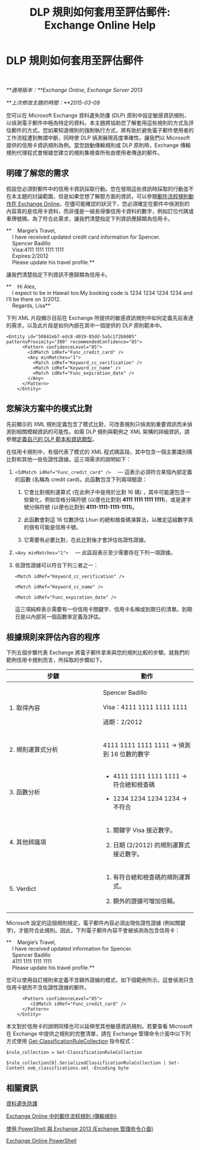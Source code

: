 ﻿---
title: 'DLP 規則如何套用至評估郵件: Exchange Online Help'
TOCTitle: DLP 規則如何套用至評估郵件
ms:assetid: 1ac77020-26ff-410c-ab09-4f28a99d67a1
ms:mtpsurl: https://technet.microsoft.com/zh-tw/library/Dn329050(v=EXCHG.150)
ms:contentKeyID: 56269011
ms.date: 05/23/2018
mtps_version: v=EXCHG.150
ms.translationtype: MT
---

# DLP 規則如何套用至評估郵件

 

_**適用版本：**Exchange Online, Exchange Server 2013_

_**上次修改主題的時間：**2015-03-09_

您可以在 Microsoft Exchange 資料遺失防護 (DLP) 原則中設定敏感資訊規則，以偵測電子郵件中極為特定的資料。本主題將協助您了解套用這些規則的方式及評估郵件的方式。您如果知道規則的強制執行方式，將有助於避免電子郵件使用者的工作流程遭到無謂中斷，同時使 DLP 偵測展現高度準確性。讓我們以 Microsoft 提供的信用卡資訊規則為例。當您啟動傳輸規則或 DLP 原則時，Exchange 傳輸規則代理程式會根據您建立的規則集檢查所有由使用者傳送的郵件。

## 明確了解您的需求

假設您必須對郵件中的信用卡資訊採取行動。您在發現這些資訊時採取的行動並不在本主題的討論範圍，但是如果您想了解那方面的資訊，可以參閱[郵件流程規則動作在 Exchange Online](https://technet.microsoft.com/zh-tw/library/jj919237\(v=exchg.150\))。在儘可能確認的狀況下，您必須確定在郵件中偵測到的內容真的是信用卡資料，而非僅是一組長得像信用卡資料的數字，例如訂位代碼或車牌號碼。為了符合此需求，讓我們清楚指定下列資訊應歸類為信用卡。

**    Margie’s Travel,  
    I have received updated credit card information for Spencer.  
    Spencer Badillo  
    Visa:4111 1111 1111 1111  
    Expires:2/2012  
    Please update his travel profile.**

讓我們清楚指定下列資訊不應歸類為信用卡。

**    Hi Alex,  
    I expect to be in Hawaii too.My booking code is 1234 1234 1234 1234 and I’ll be there on 3/2012.  
    Regards, Lisa**

下列 XML 片段顯示目前在 Exchange 所提供的敏感資訊規則中如何定義先前表達的需求，以及此片段是如何內嵌在其中一個提供的 DLP 原則範本中。

    <Entity id="50842eb7-edc8-4019-85dd-5a5c1f2bb085" patternsProximity="300" recommendedConfidence="85">
          <Pattern confidenceLevel="85">
            <IdMatch idRef="Func_credit_card" />
            <Any minMatches="1">
              <Match idRef="Keyword_cc_verification" />
              <Match idRef="Keyword_cc_name" />
              <Match idRef="Func_expiration_date" />
            </Any>
          </Pattern>
        </Entity>

## 您解決方案中的模式比對

先前顯示的 XML 規則定義包含了模式比對，可改善規則只偵測到重要資訊而未偵測到相關模糊資訊的可能性。如需 DLP 規則與範例之 XML 架構的詳細資訊，請參閱[定義自己的 DLP 範本和資訊類型](define-your-own-dlp-templates-and-information-types-exchange-2013-help.md)。

在信用卡規則中，有個代表了模式的 XML 程式碼區段，其中包含一個主要識別碼比對和其他一些佐證性證據。這三項需求的說明如下：

1.  `<IdMatch idRef="Func_credit_card" />  ` — 這表示必須符合某個內部定義的函數 (名稱為 credit card)。此函數包含下列兩項驗證：
    
    1.  它會比對規則運算式 (在此例子中是用於比對 16 碼) ，其中可能還包含一些變化，例如空格分隔符號 (以便也比對到 **4111 1111 1111 1111**)，或是連字號分隔符號 (以便也比對到 **4111-1111-1111-1111**)。
    
    2.  此函數會對這 16 位數評估 Lhun 的總和檢查碼演算法，以確定這組數字真的很有可能是信用卡號。
    
    3.  它需要有必要比對，在此比對後才會評估佐證性證據。

2.  `<Any minMatches="1">  ` — 此區段表示至少需要存在下列一項證據。

3.  佐證性證據可以符合下列三者之一：
    
    `<Match idRef="Keyword_cc_verification" />`
    
    `<Match idRef="Keyword_cc_name" />`
    
    `<Match idRef="Func_expiration_date" />`
    
    這三項純粹表示需要有一份信用卡關鍵字、信用卡名稱或到期日的清單。到期日是以內部另一個函數來定義及評估。

## 根據規則來評估內容的程序

下列五個步驟代表 Exchange 將電子郵件拿來與您的規則比較的步驟。就我們的範例信用卡規則而言，所採取的步驟如下。


<table>
<colgroup>
<col style="width: 50%" />
<col style="width: 50%" />
</colgroup>
<thead>
<tr class="header">
<th>步驟</th>
<th>動作</th>
</tr>
</thead>
<tbody>
<tr class="odd">
<td><p>1. 取得內容</p></td>
<td><p>Spencer Badillo</p>
<p>Visa：4111 1111 1111 1111</p>
<p>過期：2/2012</p></td>
</tr>
<tr class="even">
<td><p>2. 規則運算式分析</p></td>
<td><p>4111 1111 1111 1111 -&gt; 偵測到 16 位數的數字</p></td>
</tr>
<tr class="odd">
<td><p>3. 函數分析</p></td>
<td><ul>
<li><p>4111 1111 1111 1111 -&gt; 符合總和檢查碼</p></li>
<li><p>1234 1234 1234 1234 -&gt; 不符合</p></li>
</ul></td>
</tr>
<tr class="even">
<td><p>4. 其他辨識項</p></td>
<td><ol>
<li><p>關鍵字 Visa 接近數字。</p></li>
<li><p>日期 (2/2012) 的規則運算式接近數字。</p></li>
</ol></td>
</tr>
<tr class="odd">
<td><p>5. Verdict</p></td>
<td><ol>
<li><p>有符合總和檢查碼的規則運算式。</p></li>
<li><p>額外的證據可增加信賴。</p></li>
</ol>
<p></p></td>
</tr>
</tbody>
</table>


Microsoft 設定的這個規則規定，電子郵件內容必須出現佐證性證據 (例如關鍵字)，才能符合此規則。因此，下列電子郵件內容不會被偵測為包含信用卡：

**    Margie’s Travel,  
    I have received updated information for Spencer.  
    Spencer Badillo  
    4111 1111 1111 1111  
    Please update his travel profile.**

您可以使用自訂規則來定義不含額外證據的模式，如下個範例所示。這會偵測只含信用卡號而不含佐證性證據的郵件。

``` 
      <Pattern confidenceLevel="85">
         <IdMatch idRef="Func_credit_card" />
      </Pattern>
    </Entity>
```

本文對於信用卡的說明同樣也可以延伸至其他敏感資訊規則。若要查看 Microsoft 在 Exchange 中提供之規則的完整清單，請在 Exchange 管理命令介面中以下列方式使用 [Get-ClassificationRuleCollection](https://technet.microsoft.com/zh-tw/library/jj218696\(v=exchg.150\)) 指令程式：

    $rule_collection = Get-ClassificationRuleCollection

    $rule_collection[0].SerializedClassificationRuleCollection | Set-Content oob_classifications.xml -Encoding byte

## 相關資訊

[資料遺失防護](technical-overview-of-dlp-data-loss-prevention-in-exchange.md)

[Exchange Online 中的郵件流程規則 (傳輸規則)](https://technet.microsoft.com/zh-tw/library/jj919238\(v=exchg.150\))

[使用 PowerShell 與 Exchange 2013 (Exchange 管理命令介面)](https://technet.microsoft.com/zh-tw/library/bb123778\(v=exchg.150\))

[Exchange Online PowerShell](https://technet.microsoft.com/zh-tw/library/jj200677\(v=exchg.150\))

